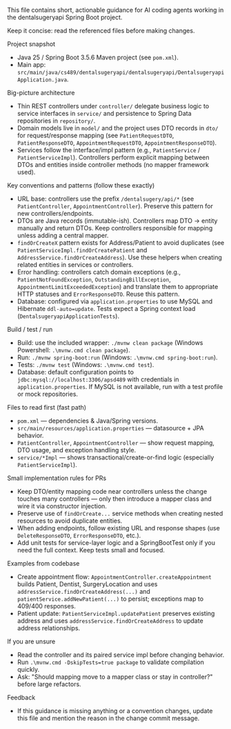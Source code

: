 This file contains short, actionable guidance for AI coding agents working in the dentalsugeryapi Spring Boot project.

Keep it concise: read the referenced files before making changes.

Project snapshot
- Java 25 / Spring Boot 3.5.6 Maven project (see `pom.xml`).
- Main app: `src/main/java/cs489/dentalsugeryapi/dentalsugeryapi/DentalsugeryapiApplication.java`.

Big-picture architecture
- Thin REST controllers under `controller/` delegate business logic to service interfaces in `service/` and persistence to Spring Data repositories in `repository/`.
- Domain models live in `model/` and the project uses DTO records in `dto/` for request/response mapping (see `PatientRequestDTO`, `PatientResponseDTO`, `AppointmentRequestDTO`, `AppointmentResponseDTO`).
- Services follow the interface/impl pattern (e.g., `PatientService` / `PatientServiceImpl`). Controllers perform explicit mapping between DTOs and entities inside controller methods (no mapper framework used).

Key conventions and patterns (follow these exactly)
- URL base: controllers use the prefix `/dentalsugery/api/*` (see `PatientController`, `AppointmentController`). Preserve this pattern for new controllers/endpoints.
- DTOs are Java records (immutable-ish). Controllers map DTO -> entity manually and return DTOs. Keep controllers responsible for mapping unless adding a central mapper.
- `findOrCreateX` pattern exists for Address/Patient to avoid duplicates (see `PatientServiceImpl.findOrCreatePatient` and `AddressService.findOrCreateAddress`). Use these helpers when creating related entities in services or controllers.
- Error handling: controllers catch domain exceptions (e.g., `PatientNotFoundException`, `OutstandingBillException`, `AppointmentLimitExceededException`) and translate them to appropriate HTTP statuses and `ErrorResponseDTO`. Reuse this pattern.
- Database: configured via `application.properties` to use MySQL and Hibernate `ddl-auto=update`. Tests expect a Spring context load (`DentalsugeryapiApplicationTests`).

Build / test / run
- Build: use the included wrapper: `./mvnw clean package` (Windows Powershell: `.\mvnw.cmd clean package`).
- Run: `./mvnw spring-boot:run` (Windows: `.\mvnw.cmd spring-boot:run`).
- Tests: `./mvnw test` (Windows: `.\mvnw.cmd test`).
- Database: default configuration points to `jdbc:mysql://localhost:3306/apsd489` with credentials in `application.properties`. If MySQL is not available, run with a test profile or mock repositories.

Files to read first (fast path)
- `pom.xml` — dependencies & Java/Spring versions.
- `src/main/resources/application.properties` — datasource + JPA behavior.
- `PatientController`, `AppointmentController` — show request mapping, DTO usage, and exception handling style.
- `service/*Impl` — shows transactional/create-or-find logic (especially `PatientServiceImpl`).

Small implementation rules for PRs
- Keep DTO/entity mapping code near controllers unless the change touches many controllers — only then introduce a mapper class and wire it via constructor injection.
- Preserve use of `findOrCreate...` service methods when creating nested resources to avoid duplicate entities.
- When adding endpoints, follow existing URL and response shapes (use `DeleteResponseDTO`, `ErrorResponseDTO`, etc.).
- Add unit tests for service-layer logic and a SpringBootTest only if you need the full context. Keep tests small and focused.

Examples from codebase
- Create appointment flow: `AppointmentController.createAppointment` builds Patient, Dentist, SurgeryLocation and uses `addressService.findOrCreateAddress(...)` and `patientService.addNewPatient(...)` to persist; exceptions map to 409/400 responses.
- Patient update: `PatientServiceImpl.updatePatient` preserves existing address and uses `addressService.findOrCreateAddress` to update address relationships.

If you are unsure
- Read the controller and its paired service impl before changing behavior.
- Run `.\mvnw.cmd -DskipTests=true package` to validate compilation quickly.
- Ask: "Should mapping move to a mapper class or stay in controller?" before large refactors.

Feedback
- If this guidance is missing anything or a convention changes, update this file and mention the reason in the change commit message.
